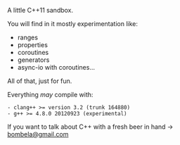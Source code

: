 A little C++11 sandbox.

You will find in it mostly experimentation like:
 - ranges
 - properties
 - coroutines
 - generators
 - async-io with coroutines...

All of that, just for fun.

Everything *may* compile with:

    - clang++ >= version 3.2 (trunk 164880)
    - g++ >= 4.8.0 20120923 (experimental)

If you want to talk about C++ with a fresh beer in hand -> bombela@gmail.com
